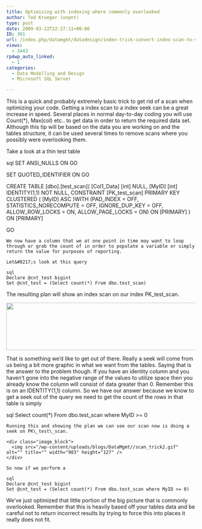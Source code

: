 ```yaml
---
title: Optimizing with indexing where commonly overlooked
author: Ted Krueger (onpnt)
type: post
date: 2009-03-22T22:27:11+00:00
ID: 361
url: /index.php/datamgmt/datadesign/index-trick-convert-index-scan-to-seek/
views:
  - 3443
rp4wp_auto_linked:
  - 1
categories:
  - Data Modelling and Design
  - Microsoft SQL Server

---
```

This is a quick and probably extremely basic trick to get rid of a scan when optimizing your code. Getting a index scan to a index seek can be a great increase in speed. Several places in normal day-to-day coding you will use Count(*), Max(col) etc.. to get data in order to return the required data set. Although this tip will be based on the data you are working on and the tables structure, it can be used several times to remove scans where you possibly were overlooking them.

Take a look at a thin test table

sql
SET ANSI_NULLS ON
GO

SET QUOTED_IDENTIFIER ON
GO

CREATE TABLE [dbo].[test_scan](
	[Col1_Data] [int] NULL,
	[MyID] [int] IDENTITY(1,1) NOT NULL,
 CONSTRAINT [PK_test_scan] PRIMARY KEY CLUSTERED 
(
	[MyID] ASC
)WITH (PAD_INDEX  = OFF, STATISTICS_NORECOMPUTE  = OFF, IGNORE_DUP_KEY = OFF, ALLOW_ROW_LOCKS  = ON, ALLOW_PAGE_LOCKS  = ON) ON [PRIMARY]
) ON [PRIMARY]

GO
```
We now have a column that we at one point in time may want to loop through or grab the count of in order to populate a variable or simply return the value for purposes of reporting.

Let&#8217;s look at this query

sql
Declare @cnt_test bigint
Set @cnt_test = (Select count(*) From dbo.test_scan)
```
The resulting plan will show an index scan on our index PK\_test\_scan. 

<div class="image_block">
  <img src="/wp-content/uploads/blogs/DataMgmt//scan_trick.gif" alt="" title="" width="982" height="126" />
</div>

That is something we&#8217;d like to get out of there. Really a seek will come from us being a bit more graphic in what we want from the tables. Saying that is the answer to the problem though. If you have an identity column and you haven&#8217;t gone into the negative range of the values to utilize space then you already know the column will consist of data greater than 0. Remember this is on an IDENTITY(1,1) column. So we have our answer because we know to get a seek out of the query we need to get the count of the rows in that table is simply 

sql
Select count(*) From dbo.test_scan where MyID >= 0
```
Running this and showing the plan we can see our scan now is doing a seek on PK\_test\_scan. 

<div class="image_block">
  <img src="/wp-content/uploads/blogs/DataMgmt//scan_trick2.gif" alt="" title="" width="983" height="127" />
</div>

So now if we perform a 

sql
Declare @cnt_test bigint
Set @cnt_test = (Select count(*) From dbo.test_scan where MyID >= 0)
```
We&#8217;ve just optimized that little portion of the big picture that is commonly overlooked. Remember that this is heavily based off your tables data and be careful not to return incorrect results by trying to force this into places it really does not fit.